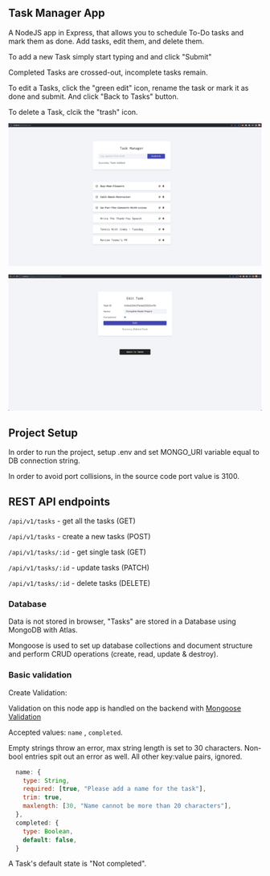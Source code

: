 ## Task Manager App

A NodeJS app in Express, that allows you to schedule To-Do tasks and mark them as done. Add tasks, edit them, and delete them.

To add a new Task simply start typing and and click "Submit"

Completed Tasks are crossed-out, incomplete tasks remain.

To edit a Tasks, click the "green edit" icon, rename the task or mark it as done and submit. And click "Back to Tasks" button.

To delete a Task, clcik the "trash" icon.

![NOde-Task-Manager-App](https://github.com/RhonnieAl/nodeJS-task-manager-project/blob/master/screenshots/Screenshot1.png)

![Edit-Feature](https://github.com/RhonnieAl/nodeJS-task-manager-project/blob/master/screenshots/Screenshot2.png)

## Project Setup

In order to run the project, setup .env and set MONGO_URI variable equal to DB connection string.

In order to avoid port collisions, in the source code port value is 3100.

## REST API endpoints

`/api/v1/tasks` - get all the tasks (GET)

`/api/v1/tasks` - create a new tasks (POST)

`/api/v1/tasks/:id` - get single task (GET)

`/api/v1/tasks/:id` - update tasks (PATCH)

`/api/v1/tasks/:id` - delete tasks (DELETE)

### Database

Data is not stored in browser, "Tasks" are stored in a Database using MongoDB with Atlas.

Mongoose is used to set up database collections and document structure and perform CRUD operations (create, read, update & destroy).

### Basic validation

Create Validation:

Validation on this node app is handled on the backend with [Mongoose Validation](https://mongoosejs.com/docs/validation.html)

Accepted values: `name` , `completed`.

Empty strings throw an error, max string length is set to 30 characters. Non-bool entries spit out an error as well. All other key:value pairs, ignored.

```js
  name: {
    type: String,
    required: [true, "Please add a name for the task"],
    trim: true,
    maxlength: [30, "Name cannot be more than 20 characters"],
  },
  completed: {
    type: Boolean,
    default: false,
  }
```

A Task's default state is "Not completed".
